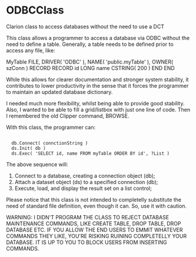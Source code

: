 ODBCClass
=========

Clarion class to access databases without the need to use a DCT

This class allows a programmer to access a database via ODBC without the need to define a table.
Generally, a table needs to be defined prior to access any file, like:

MyTable       FILE, DRIVER( 'ODBC' ), NAME( 'public.myTable' ), OWNER( szConn )
RECORD          RECORD
id                LONG
name              CSTRING( 200 )
                END
              END
              
While this allows for clearer documentation and stronger system stability, it contributes to lower productivity in the sense that it forces the programmer to maintain an updated database dictionary.

I needed much more flexibility, whilst being able to provide good stability. Also, I wanted to be able to fill a grid/listbox with just one line of code. Then I remembered the old Clipper command, BROWSE.

With this class, the programmer can:
<pre><code>
  db.Connect( connctionString )
  ds.Init( db )
  ds.Exec( 'SELECT id, name FROM myTable ORDER BY id', ?List )
</code></pre>

The above sequence will:

1) Connect to a database, creating a connection object (db);
2) Attach a dataset object (ds) to a specified connection (db);
3) Execute, load, and display the result set on a list control;

Please notice that this class is not intended to completelly substitute the need of standard file definition, even though it can. So, use it with caution.

WARNING: 
I DIDN'T PROGRAM THE CLASS TO REJECT DATABASE MAINTENANCE COMMANDS, LIKE CREATE TABLE, DROP TABLE, DROP DATABASE ETC. IF YOU ALLOW THE END USERS TO EMMIT WHATEVER COMMANDS THEY LIKE, YOU'RE RISKING RUINING COMPLETELLY YOUR DATABASE. IT IS UP TO YOU TO BLOCK USERS FROM INSERTING COMMANDS.


